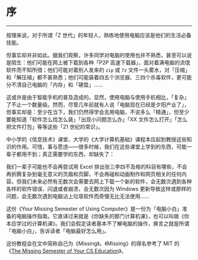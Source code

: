 # 序

---

按理来说，对于所谓「Z 世代」的年轻人，熟练地使用电脑应该是他们的生活必备技能。

但事实却并非如此。据我们观察，许多同学对电脑的使用也并不熟悉，甚至可以说是陌生：他们可能在网上被下载到各种「P2P 高速下载器」，面对着满电脑的流氓软件而不知所措；他们可能对着别人发来的 `zip` 或 `7z` 文件一头雾水，对「压缩」和「解压缩」都不甚熟悉；他们可能装着四五个浏览器、三四个杀毒软件，更可能分不清自己电脑的「内存」和「硬盘」……

这或许是由于智能手机的普及造成的。显然，使用电脑与使用手机相比，「复杂」了不止一个数量级。然而，尽管几年前就有人说「电脑现在已经是夕阳产业了」，但事实却是：至少在当下，我们仍然得学会去用电脑，不说多么「精通」，但至少要能知道「软件怎么找怎么装」「出现小问题怎么办」「XX 文件怎么打开」「怎么把文件打包」等等这些「21 世纪的常识」。

中小学的《信息技术》课堂、大学的《大学计算机基础》课程本应起到教授这些知识的作用。可惜，事与愿违——很多时候，我们在这些课堂上学到的东西，可能一辈子都用不到；真正需要学的东西，却缺失了：

我们一辈子可能也不会再尝试用 Excel 排出张三李四不及格的科目有哪些，不会再折腾复杂到毫无意义的页眉和页脚，不会再碰和动画制作和网页相关的任何内容。但我们未来必然有无数次会需要去网上下载一个新的软件，会无数次遇到各种各样的软件错误、闪退或者崩溃，会无数次因为 Windows 更新导致这样或那样的问题，会无数次遇到电脑沾上垃圾软件而奇慢无比无法使用……

这份《Your Missing Semester of Using Computer》是一份为「电脑小白」准备的电脑操作指南。它直译过来就是《你缺失的那门计算机课》，也可以叫做《你本应学过的计算机课》。我们会假定读者基本不了解电脑的操作，换言之就是所谓「电脑小白」，告诉读者「电脑最好怎么用」。

这份教程会在文中简称自己为《Missing》。《Missing》的得名参考了 MIT 的《[The Missing Semester of Your CS Education](https://missing.csail.mit.edu/)》。